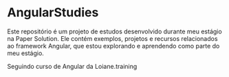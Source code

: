 # AngularStudies

Este repositório é um projeto de estudos desenvolvido durante meu estágio na Paper Solution. Ele contém exemplos, projetos e recursos relacionados ao framework Angular, que estou explorando e aprendendo como parte do meu estágio.

Seguindo curso de Angular da Loiane.training
